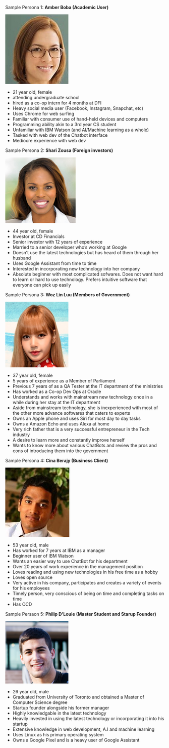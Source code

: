 Sample Persona 1:
**Amber Boba (Academic User)**

![AmberBoba](/assets/phase1/personas/AmberBoba.png)

- 21 year old, female
- attending undergraduate school
- hired as a co-op intern for 4 months at DFI
- Heavy social media user (Facebook, Instagram, Snapchat, etc)
- Uses Chrome for web surfing
- Familiar with consumer use of hand-held devices and computers
- Programming ability akin to a 3rd year CS student
- Unfamiliar with IBM Watson (and AI/Machine learning as a whole)
- Tasked with web dev of the Chatbot interface
- Mediocre experience with web dev

Sample Persona 2:
**Shari Zousa (Foreign investors)**

![ShariZousa](/assets/phase1/personas/ShariZousa.png)

- 44 year old, female
- Investor at CD Financials
- Senior investor with 12 years of experience
- Married to a senior developer who’s working at Google 
- Doesn’t use the latest technologies but has heard of them through her husband
- Uses Google Assistant from time to time
- Interested in incorporating new technology into her company
- Absolute beginner with most complicated sofwares. Does not want hard to learn or hard to use technology. Prefers intuitive software that everyone can pick up easily

Sample Persona 3:
**Woz Lin Luu (Members of Government)**

![WozLinLuu](/assets/phase1/personas/WozLinLuu.png)

- 37 year old, female
- 5 years of experience as a Member of Parliament
- Previous 7 years of as a QA Tester at the IT department of the ministries
- Has worked as a Co-op Dev Ops at Oracle
- Understands and works with mainstream new technology once in a while during her stay at the IT department
- Aside from mainstream technology, she is inexperienced with most of the other more advance softwares that caters to experts
- Owns an Apple phone and uses Siri for most day to day tasks
- Owns a Amazon Echo and uses Alexa at home
- Very rich father that is a very successful entrepreneur in the Tech industry
- A desire to learn more and constantly improve herself
- Wants to know more about various ChatBots and review the pros and cons of introducing them into the government

Sample Persona 4:
**Cina Berajy (Business Client)**

![CinaBerajy](/assets/phase1/personas/CinaBerajy.png)

- 53 year old, male
- Has worked for 7 years at IBM as a manager
- Beginner user of IBM Watson
- Wants an easier way to use ChatBot for his department
- Over 20 years of work experience in the management position 
- Loves reading and using new technologies in his free time as a hobby
- Loves open source 
- Very active in his company, participates and creates a variety of events for his employees
- Timely person, very conscious of being on time and completing tasks on time
- Has OCD

Sample Persaon 5:
**Philip D'Louie (Master Student and Starup Founder)**

![PhilipD'Louie](/assets/phase1/personas/PhilipDLouie.png)

- 26 year old, male
- Graduated from University of Toronto and obtained a Master of Computer Science degree
- Startup founder alongside his former manager
- Highly knowledgable in the latest technology 
- Heavily invested in using the latest technology or incorporating it into his startup
- Extensive knowledge in web development, A.I and machine learning
- Uses Linux as his primary operating system
- Owns a Google Pixel and is a heavy user of Google Assistant
